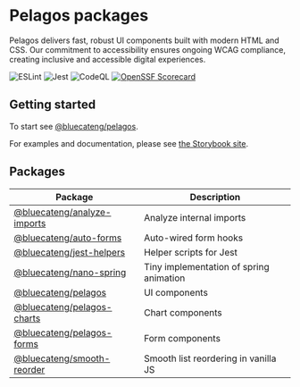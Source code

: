 # Pelagos packages

Pelagos delivers fast, robust UI components built with modern HTML and CSS.
Our commitment to accessibility ensures ongoing WCAG compliance, creating inclusive and accessible
digital experiences.

![ESLint](https://github.com/bluecatengineering/pelagos-packages/workflows/ESLint/badge.svg)
![Jest](https://github.com/bluecatengineering/pelagos-packages/workflows/Jest/badge.svg)
![CodeQL](https://github.com/bluecatengineering/pelagos-packages/workflows/CodeQL/badge.svg)
[![OpenSSF Scorecard](https://api.securityscorecards.dev/projects/github.com/bluecatengineering/pelagos-packages/badge)](https://scorecard.dev/viewer/?uri=github.com/bluecatengineering/pelagos-packages)

## Getting started

To start see [@bluecateng/pelagos](packages/pelagos).

For examples and documentation, please see [the Storybook site](https://storybook.dnsedge.tools/).

## Packages

| Package                                                 | Description                             |
| ------------------------------------------------------- | --------------------------------------- |
| [@bluecateng/analyze-imports](packages/analyze-imports) | Analyze internal imports                |
| [@bluecateng/auto-forms](packages/auto-forms)           | Auto-wired form hooks                   |
| [@bluecateng/jest-helpers](packages/jest-helpers)       | Helper scripts for Jest                 |
| [@bluecateng/nano-spring](packages/nano-spring)         | Tiny implementation of spring animation |
| [@bluecateng/pelagos](packages/pelagos)                 | UI components                           |
| [@bluecateng/pelagos-charts](packages/pelagos-charts)   | Chart components                        |
| [@bluecateng/pelagos-forms](packages/pelagos-forms)     | Form components                         |
| [@bluecateng/smooth-reorder](packages/smooth-reorder)   | Smooth list reordering in vanilla JS    |
